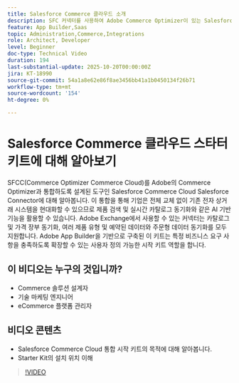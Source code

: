 ```yaml
---
title: Salesforce Commerce 클라우드 소개
description: SFC 커넥터를 사용하여 Adobe Commerce Optimizer이 있는 Salesforce Commerce Cloud에 대해 알아봅니다.
feature: App Builder,Saas
topic: Administration,Commerce,Integrations
role: Architect, Developer
level: Beginner
doc-type: Technical Video
duration: 194
last-substantial-update: 2025-10-20T00:00:00Z
jira: KT-18990
source-git-commit: 54a1a8e62e86f8ae3456bb41a1b0450134f26b71
workflow-type: tm+mt
source-wordcount: '154'
ht-degree: 0%

---
```



# Salesforce Commerce 클라우드 스타터 키트에 대해 알아보기

SFCC(Commerce Optimizer Commerce Cloud)를 Adobe의 Commerce Optimizer과 통합하도록 설계된 도구인 Salesforce Commerce Cloud Salesforce Connector에 대해 알아봅니다. 이 통합을 통해 기업은 전체 교체 없이 기존 전자 상거래 시스템을 현대화할 수 있으므로 제품 검색 및 실시간 카탈로그 동기화와 같은 AI 기반 기능을 활용할 수 있습니다. Adobe Exchange에서 사용할 수 있는 커넥터는 카탈로그 및 가격 장부 동기화, 여러 제품 유형 및 예약된 데이터와 주문형 데이터 동기화를 모두 지원합니다. Adobe App Builder을 기반으로 구축된 이 키트는 특정 비즈니스 요구 사항을 충족하도록 확장할 수 있는 사용자 정의 가능한 시작 키트 역할을 합니다.

## 이 비디오는 누구의 것입니까?

* Commerce 솔루션 설계자
* 기술 마케팅 엔지니어
* eCommerce 플랫폼 관리자

## 비디오 콘텐츠

* Salesforce Commerce Cloud 통합 시작 키트의 목적에 대해 알아봅니다.
* Starter Kit의 설치 위치 이해

>[!VIDEO](https://video.tv.adobe.com/v/3476013?learn=on)
